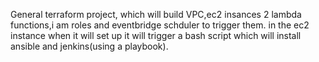 General terraform project, which will build
VPC,ec2 insances 2 lambda functions,i
am roles and eventbridge schduler to
trigger them.
in the ec2 instance when it will set up it
will trigger a bash script which will install
ansible and jenkins(using a playbook).
